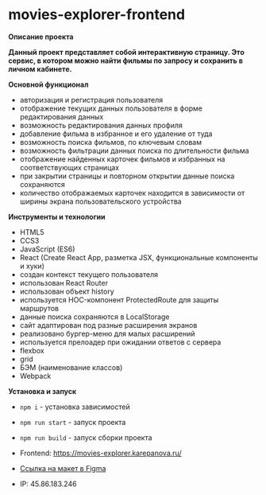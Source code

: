 # movies-explorer-frontend

**Описание проекта**

**Данный проект представляет собой интерактивную страницу. 
Это сервис, в котором можно найти фильмы по запросу и сохранить
в личном кабинете.**

**Основной функционал**
* авторизация и регистрация пользователя
* отображение текущих данных пользователя в форме редактирования данных
* возможность редактирования данных профиля
* добавление фильма в избранное и его удаление от туда
* возможность поиска фильмов, по ключевым словам
* возможность фильтрации данных поиска по длительности фильма
* отображение найденных карточек фильмов и избранных на соответствующих страницах
* при закрытии страницы и повторном открытии данные поиска сохраняются
* количество отображаемых карточек находится в зависимости от ширины экрана пользовательского устройства

**Инструменты и технологии**
* HTML5
* CCS3
* JavaScript (ES6)
* React (Create React App, разметка JSX, функциональные компоненты и хуки)
* создан контекст текущего пользователя
* использован React Router
* использован объект history
* используется HOC-компонент ProtectedRoute для защиты маршрутов
* данные поиска сохраняются в LocalStorage
* сайт адаптирован под разные расширения экранов
* реализовано бургер-меню для малых расширений
* используется прелоадер при ожидании ответов с сервера
* flexbox
* grid
* БЭМ (наименование классов)
* Webpack

**Установка и запуск**
* `npm i` - установка зависимостей
* `npm run start` - запуск проекта
* `npm run build` - запуск сборки проекта

* Frontend: <a href="https://movies-explorer.karepanova.ru/" target="_blank">https://movies-explorer.karepanova.ru/</a>
* <a href="https://" target="_blank">Ссылка на макет в Figma</a>
* IP: 45.86.183.246
